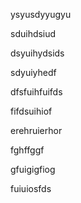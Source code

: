ysyusdyyugyu

sduihdsiud

dsyuihydsids


sdyuiyhedf


dfsfuihfuifds


fifdsuihiof


erehruierhor

fghffggf

gfuigigfiog

fuiuiosfds
